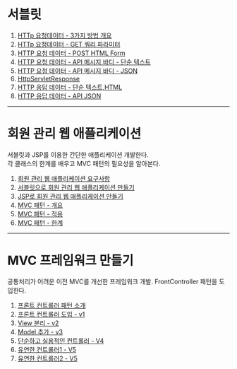 # 서블릿

1. [HTTp 요청데이터 - 3가지 방법 개요](Lecture-Note/2-5.md)
2. [HTTp 요청데이터 - GET 쿼리 파라미터](Lecture-Note/2-6.md)
3. [HTTP 요청 데이터 - POST HTML Form](Lecture-Note/2-7.md)
4. [HTTP 요청 데이터 - API 메시지 바디 - 단순 텍스트](Lecture-Note/2-8.md)
5. [HTTP 요청 데이터 - API 메시지 바디 - JSON](Lecture-Note/2-9.md)
6. [HttpServletResponse](Lecture-Note/2-10.md)
7. [HTTP 응답 데이터 - 단순 텍스트,HTML](Lecture-Note/2-11.md)
8. [HTTP 응답 데이터 - API JSON](Lecture-Note/2-12.md)

---

# 회원 관리 웹 애플리케이션

서블릿과 JSP를 이용한 간단한 애플리케이션 개발한다.  
각 클래스의 한계를 배우고 MVC 패턴의 필요성을 알아본다.

1. [회원 관리 웹 애플리케이션 요구사항](Lecture-Note/3-1.md)
2. [서블릿으로 회원 관리 웹 애플리케이션 만들기](Lecture-Note/3-2.md)
3. [JSP로 회원 관리 웹 애플리케이션 만들기](Lecture-Note/3-3.md)
4. [MVC 패턴 - 개요](Lecture-Note/3-4.md)
5. [MVC 패턴 - 적용](Lecture-Note/3-5.md)
6. [MVC 패턴 - 한계](Lecture-Note/3-6.md)

---

# MVC 프레임워크 만들기

공통처리가 어려운 이전 MVC를 개선한 프레임워크 개발.
FrontController 패턴을 도입한다.

1. [프론트 컨트롤러 패턴 소개](Lecture-Note/4-1.md)
2. [프론트 컨트롤러 도입 - v1](Lecture-Note/4-2.md)
3. [View 분리 - v2](Lecture-Note/4-3.md)
4. [Model 추가 - v3](Lecture-Note/4-4.md)
5. [단순하고 실용적인 컨트롤러 - V4](Lecture-Note/4-5.md)
6. [유연한 컨트롤러1 - V5](Lecture-Note/4-6.md)
7. [유연한 컨트롤러2 - V5](Lecture-Note/4-7.md)